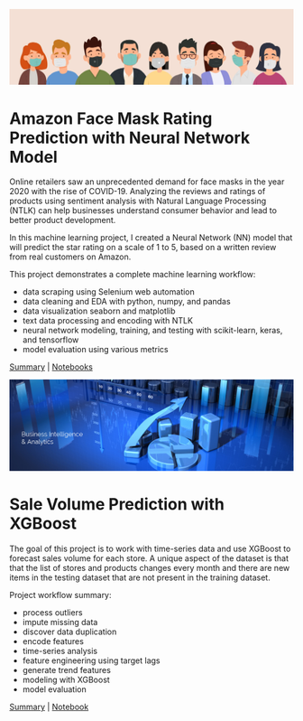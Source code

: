 ![banner](Face%20Mask%20Rating%20Prediction/img/banner.jpg)
# Amazon Face Mask Rating Prediction with Neural Network Model

Online retailers saw an unprecedented demand for face masks in the year 2020 with the rise of COVID-19. Analyzing the reviews and ratings of products using sentiment analysis with Natural Language Processing (NTLK) can help businesses understand consumer behavior and lead to better product development. 

In this machine learning project, I created a Neural Network (NN) model that will predict the star rating on a scale of 1 to 5, based on a written review from real customers on Amazon. 

This project demonstrates a complete machine learning workflow: 
- data scraping using Selenium web automation
- data cleaning and EDA with python, numpy, and pandas
- data visualization seaborn and matplotlib
- text data processing and encoding with NTLK
- neural network modeling, training, and testing with scikit-learn, keras, and tensorflow
- model evaluation using various metrics

[Summary](https://github.com/JinySong/data-engineering-projects/blob/main/Face%20Mask%20Rating%20Prediction/README.md) | [Notebooks](https://github.com/JinySong/data-engineering-projects/tree/main/Face%20Mask%20Rating%20Prediction)


![banner](Sales%20Prediction%20with%20XGBoost/img/banner.jpg)
# Sale Volume Prediction with XGBoost

The goal of this project is to work with time-series data and use XGBoost to forecast sales volume for each store. A unique aspect of the dataset is that that the list of stores and products changes every month and there are new items in the testing dataset that are not present in the training dataset.

Project workflow summary:
- process outliers
- impute missing data
- discover data duplication
- encode features
- time-series analysis
- feature engineering using target lags
- generate trend features
- modeling with XGBoost
- model evaluation

[Summary](https://github.com/JinySong/data-engineering-projects/blob/main/Sales%20Prediction%20with%20XGBoost/README.md) | [Notebook](https://github.com/JinySong/data-engineering-projects/blob/main/Sales%20Prediction%20with%20XGBoost/Sales%20Prediction%20with%20XGBoost.ipynb)
